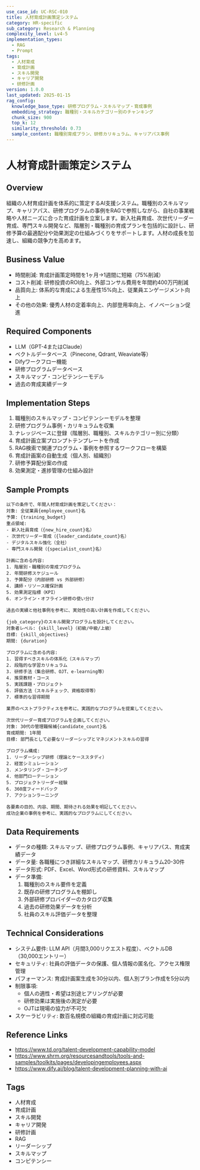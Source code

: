 ```yaml
---
use_case_id: UC-RSC-010
title: 人材育成計画策定システム
category: HR-specific
sub_category: Research & Planning
complexity_level: Lv4-5
implementation_types:
  - RAG
  - Prompt
tags:
  - 人材育成
  - 育成計画
  - スキル開発
  - キャリア開発
  - 研修計画
version: 1.0.0
last_updated: 2025-01-15
rag_config:
  knowledge_base_type: 研修プログラム・スキルマップ・育成事例
  embedding_strategy: 職種別・スキルカテゴリー別のチャンキング
  chunk_size: 900
  top_k: 12
  similarity_threshold: 0.73
  sample_content: 職種別育成プラン、研修カリキュラム、キャリアパス事例
---
```


# 人材育成計画策定システム

## Overview

組織の人材育成計画を体系的に策定するAI支援システム。職種別のスキルマップ、キャリアパス、研修プログラムの事例をRAGで参照しながら、自社の事業戦略や人材ニーズに合った育成計画を立案します。新入社員育成、次世代リーダー育成、専門スキル開発など、階層別・職種別の育成プランを包括的に設計し、研修予算の最適配分や効果測定の仕組みづくりをサポートします。人材の成長を加速し、組織の競争力を高めます。

## Business Value

- 時間削減: 育成計画策定時間を1ヶ月→1週間に短縮（75%削減）
- コスト削減: 研修投資のROI向上、外部コンサル費用を年間約400万円削減
- 品質向上: 体系的な育成による生産性15%向上、従業員エンゲージメント向上
- その他の効果: 優秀人材の定着率向上、内部登用率向上、イノベーション促進

## Required Components

- LLM（GPT-4またはClaude）
- ベクトルデータベース（Pinecone, Qdrant, Weaviate等）
- Difyワークフロー機能
- 研修プログラムデータベース
- スキルマップ・コンピテンシーモデル
- 過去の育成実績データ

## Implementation Steps

1. 職種別のスキルマップ・コンピテンシーモデルを整理
2. 研修プログラム事例・カリキュラムを収集
3. ナレッジベースに登録（階層別、職種別、スキルカテゴリー別に分類）
4. 育成計画立案プロンプトテンプレートを作成
5. RAG検索で関連プログラム・事例を参照するワークフローを構築
6. 育成計画案の自動生成（個人別、組織別）
7. 研修予算配分案の作成
8. 効果測定・進捗管理の仕組み設計

## Sample Prompts

```
以下の条件で、年間人材育成計画を策定してください：
対象: 全従業員{employee_count}名
予算: {training_budget}
重点領域:
- 新入社員育成（{new_hire_count}名）
- 次世代リーダー育成（{leader_candidate_count}名）
- デジタルスキル強化（全社）
- 専門スキル開発（{specialist_count}名）

計画に含める内容:
1. 階層別・職種別の育成プログラム
2. 年間研修スケジュール
3. 予算配分（内部研修 vs 外部研修）
4. 講師・リソース確保計画
5. 効果測定指標（KPI）
6. オンライン・オフライン研修の使い分け

過去の実績と他社事例を参考に、実効性の高い計画を作成してください。
```

```
{job_category}のスキル開発プログラムを設計してください。
対象者レベル: {skill_level}（初級/中級/上級）
目標: {skill_objectives}
期間: {duration}

プログラムに含める内容:
1. 習得すべきスキルの体系化（スキルマップ）
2. 段階的な学習カリキュラム
3. 研修手法（集合研修、OJT、e-learning等）
4. 推奨教材・コース
5. 実践課題・プロジェクト
6. 評価方法（スキルチェック、資格取得等）
7. 標準的な習得期間

業界のベストプラクティスを参考に、実践的なプログラムを提案してください。
```

```
次世代リーダー育成プログラムを企画してください。
対象: 30代の管理職候補{candidate_count}名
育成期間: 1年間
目標: 部門長として必要なリーダーシップとマネジメントスキルの習得

プログラム構成:
1. リーダーシップ研修（理論とケーススタディ）
2. 経営シミュレーション
3. メンタリング・コーチング
4. 他部門ローテーション
5. プロジェクトリーダー経験
6. 360度フィードバック
7. アクションラーニング

各要素の目的、内容、期間、期待される効果を明記してください。
成功企業の事例を参考に、実践的なプログラムにしてください。
```

## Data Requirements

- データの種類: スキルマップ、研修プログラム事例、キャリアパス、育成実績データ
- データ量: 各職種につき詳細なスキルマップ、研修カリキュラム20-30件
- データ形式: PDF、Excel、Word形式の研修資料、スキルマップ
- データ準備:
  1. 職種別のスキル要件を定義
  2. 既存の研修プログラムを棚卸し
  3. 外部研修プロバイダーのカタログ収集
  4. 過去の研修効果データを分析
  5. 社員のスキル評価データを整理

## Technical Considerations

- システム要件: LLM API（月間3,000リクエスト程度）、ベクトルDB（30,000エントリー）
- セキュリティ: 社員の評価データの保護、個人情報の匿名化、アクセス権限管理
- パフォーマンス: 育成計画案生成を30分以内、個人別プラン作成を5分以内
- 制限事項:
  - 個人の適性・希望は別途ヒアリングが必要
  - 研修効果は実施後の測定が必要
  - OJTは現場の協力が不可欠
- スケーラビリティ: 数百名規模の組織の育成計画に対応可能

## Reference Links

- https://www.td.org/talent-development-capability-model
- https://www.shrm.org/resourcesandtools/tools-and-samples/toolkits/pages/developingemployees.aspx
- https://www.dify.ai/blog/talent-development-planning-with-ai

## Tags

- 人材育成
- 育成計画
- スキル開発
- キャリア開発
- 研修計画
- RAG
- リーダーシップ
- スキルマップ
- コンピテンシー
